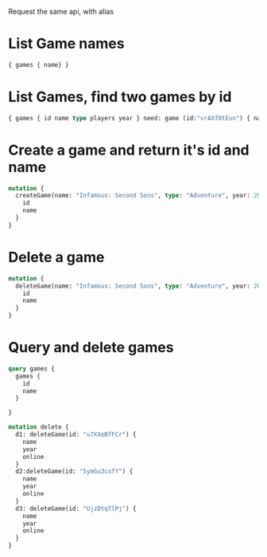 Request the same api, with alias

# List Game names
```graphQL
{ games { name} }
```

# List Games, find two games by id
```graphQL
{ games { id name type players year } need: game (id:"vrAXf0tEun") { name } witcher: game (id:"GRFASuiM5u") { name } }
```

# Create a game and return it's id and name
```graphQL
mutation {
  createGame(name: "Infamous: Second Sons", type: "Adventure", year: 2012, players: 1, online: false) {
    id
    name
  }
}
```

# Delete a game
```graphQL
mutation {
  deleteGame(name: "Infamous: Second Sons", type: "Adventure", year: 2012, players: 1, online: false) {
    id
    name
  }
}
```

# Query and delete games
```graphQL
query games {
  games {
    id
    name
  }

}

mutation delete {
  d1: deleteGame(id: "u7XXeBfFCr") {
    name
    year
    online
  }
  d2:deleteGame(id: "5ymGu3cofY") {
    name
    year
    online
  }
  d3: deleteGame(id: "UjzDtqTlPj") {
    name
    year
    online
  }
}
```
